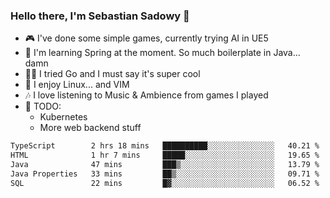 ### Hello there, I'm Sebastian Sadowy 👋

 - 🎮 I've done some simple games, currently trying AI in UE5
 - 🍃 I'm learning Spring at the moment. So much boilerplate in Java... damn 
 - 🏃‍♀️ I tried Go and I must say it's super cool
 - 🐧 I enjoy Linux... and VIM
 - 🎶 I love listening to Music & Ambience from games I played
 - 🌱 TODO:
   * Kubernetes
   * More web backend stuff
<!--START_SECTION:waka-->

```txt
TypeScript        2 hrs 18 mins   ██████████░░░░░░░░░░░░░░░   40.21 %
HTML              1 hr 7 mins     █████░░░░░░░░░░░░░░░░░░░░   19.65 %
Java              47 mins         ███▒░░░░░░░░░░░░░░░░░░░░░   13.79 %
Java Properties   33 mins         ██▒░░░░░░░░░░░░░░░░░░░░░░   09.71 %
SQL               22 mins         █▓░░░░░░░░░░░░░░░░░░░░░░░   06.52 %
```

<!--END_SECTION:waka-->
